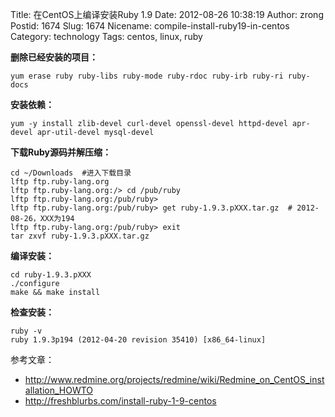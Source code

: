 Title: 在CentOS上编译安装Ruby 1.9
Date: 2012-08-26 10:38:19
Author: zrong
Postid: 1674
Slug: 1674
Nicename: compile-install-ruby19-in-centos
Category: technology
Tags: centos, linux, ruby

**删除已经安装的项目：**

``` {lang="BASH"}
yum erase ruby ruby-libs ruby-mode ruby-rdoc ruby-irb ruby-ri ruby-docs
```

**安装依赖：**

``` {lang="BASH"}
yum -y install zlib-devel curl-devel openssl-devel httpd-devel apr-devel apr-util-devel mysql-devel
```

**下载Ruby源码并解压缩：**

``` {lang="BASH"}
cd ~/Downloads  #进入下载目录
lftp ftp.ruby-lang.org
lftp ftp.ruby-lang.org:/> cd /pub/ruby
lftp ftp.ruby-lang.org:/pub/ruby>
lftp ftp.ruby-lang.org:/pub/ruby> get ruby-1.9.3.pXXX.tar.gz  # 2012-08-26，XXX为194 
lftp ftp.ruby-lang.org:/pub/ruby> exit
tar zxvf ruby-1.9.3.pXXX.tar.gz
```

**编译安装：**

``` {lang="BASH"}
cd ruby-1.9.3.pXXX
./configure
make && make install
```

**检查安装：**

``` {lang="BASH"}
ruby -v
ruby 1.9.3p194 (2012-04-20 revision 35410) [x86_64-linux]
```

参考文章：  

- <http://www.redmine.org/projects/redmine/wiki/Redmine_on_CentOS_installation_HOWTO>  
- <http://freshblurbs.com/install-ruby-1-9-centos>

